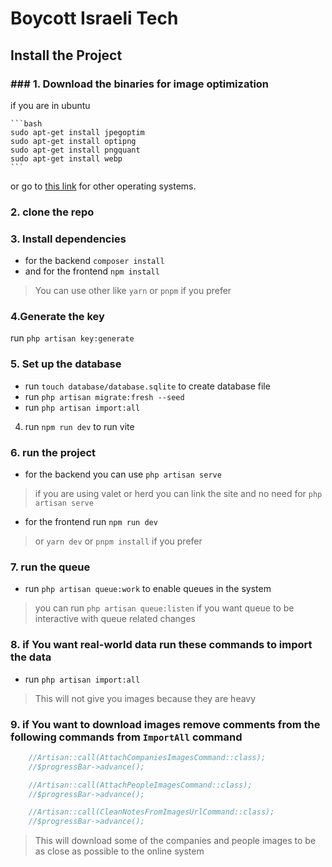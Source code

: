 # Boycott Israeli Tech

## Install the Project

### ### 1. Download the binaries for image optimization

if you are in ubuntu

    ```bash
    sudo apt-get install jpegoptim
    sudo apt-get install optipng
    sudo apt-get install pngquant
    sudo apt-get install webp
    ```

or go to [this link](https://github.com/spatie/image-optimizer?tab=readme-ov-file) for other operating systems.

### 2. clone the repo

### 3. Install dependencies

-   for the backend `composer install`
-   and for the frontend `npm install`

> You can use other like `yarn` or `pnpm` if you prefer

### 4.Generate the key

run `php artisan key:generate`

### 5. Set up the database

-   run `touch database/database.sqlite` to create database file
-   run `php artisan migrate:fresh --seed`
-   run `php artisan import:all`

4. run `npm run dev` to run vite

### 6. run the project

-   for the backend you can use `php artisan serve`

> if you are using valet or herd you can link the site and no need for `php artisan serve`

-   for the frontend run `npm run dev`

> or `yarn dev` or `pnpm install` if you prefer

### 7. run the queue

-   run `php artisan queue:work` to enable queues in the system

> you can run `php artisan queue:listen` if you want queue to be interactive with queue related changes

### 8. if You want real-world data run these commands to import the data

-   run `php artisan import:all`

> This will not give you images because they are heavy

### 9. if You want to download images remove comments from the following commands from `ImportAll` command

```php
    //Artisan::call(AttachCompaniesImagesCommand::class);
    //$progressBar->advance();

    //Artisan::call(AttachPeopleImagesCommand::class);
    //$progressBar->advance();

    //Artisan::call(CleanNotesFromImagesUrlCommand::class);
    //$progressBar->advance();
```

> This will download some of the companies and people images to be as close as possible to the online system
